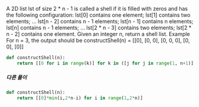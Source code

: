 A 2D list lst of size 2 * n - 1 is called a shell if it is filled with zeros and has the following configuration:
lst[0] contains one element;
lst[1] contains two elements;
...
lst[n - 2] contains n - 1 elements;
lst[n - 1] contains n elements;
lst[n] contains n - 1 elements;
...
lst[2 * n - 3] contains two elements;
lst[2 * n - 2] contains one element.
Given an integer n, return a shell list.
Example
For n = 3, the output should be
constructShell(n) = [[0],
                     [0, 0],
                     [0, 0, 0],
                     [0, 0],
                     [0]]

```python
def constructShell(n):
    return [[0 for i in range(k)] for k in ([j for j in range(1, n+1)] + [m for m in range(n-1, 0, -1)])]
```

##### 다른 풀이
```python
def constructShell(n):
    return [[0]*min(i,2*n-i) for i in range(1,2*n)]
```

